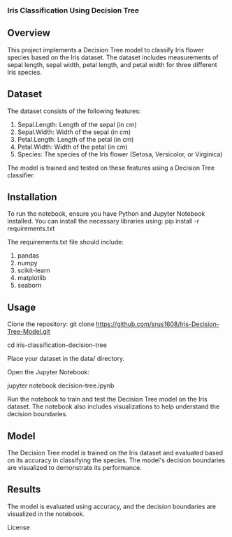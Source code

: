 ### Iris Classification Using Decision Tree
## Overview
This project implements a Decision Tree model to classify Iris flower species based on the Iris dataset.
The dataset includes measurements of sepal length, sepal width, petal length, and petal width for three different Iris species.

## Dataset
The dataset consists of the following features:

1. Sepal.Length: Length of the sepal (in cm)
2. Sepal.Width: Width of the sepal (in cm)
3. Petal.Length: Length of the petal (in cm)
4. Petal.Width: Width of the petal (in cm)
5. Species: The species of the Iris flower (Setosa, Versicolor, or Virginica)
   
The model is trained and tested on these features using a Decision Tree classifier.

## Installation
To run the notebook, ensure you have Python and Jupyter Notebook installed. You can install the necessary libraries using:
pip install -r requirements.txt

The requirements.txt file should include:

1. pandas
2. numpy
3. scikit-learn
4. matplotlib
5. seaborn

## Usage
Clone the repository:
git clone https://github.com/srus1608/Iris-Decision-Tree-Model.git

cd iris-classification-decision-tree

Place your dataset in the data/ directory.

Open the Jupyter Notebook:

jupyter notebook decision-tree.ipynb

Run the notebook to train and test the Decision Tree model on the Iris dataset. The notebook also includes visualizations to help understand the decision boundaries.

## Model
The Decision Tree model is trained on the Iris dataset and evaluated based on its accuracy in classifying the species. The model's decision boundaries are visualized to demonstrate its performance.

## Results
The model is evaluated using accuracy, and the decision boundaries are visualized in the notebook.

License
